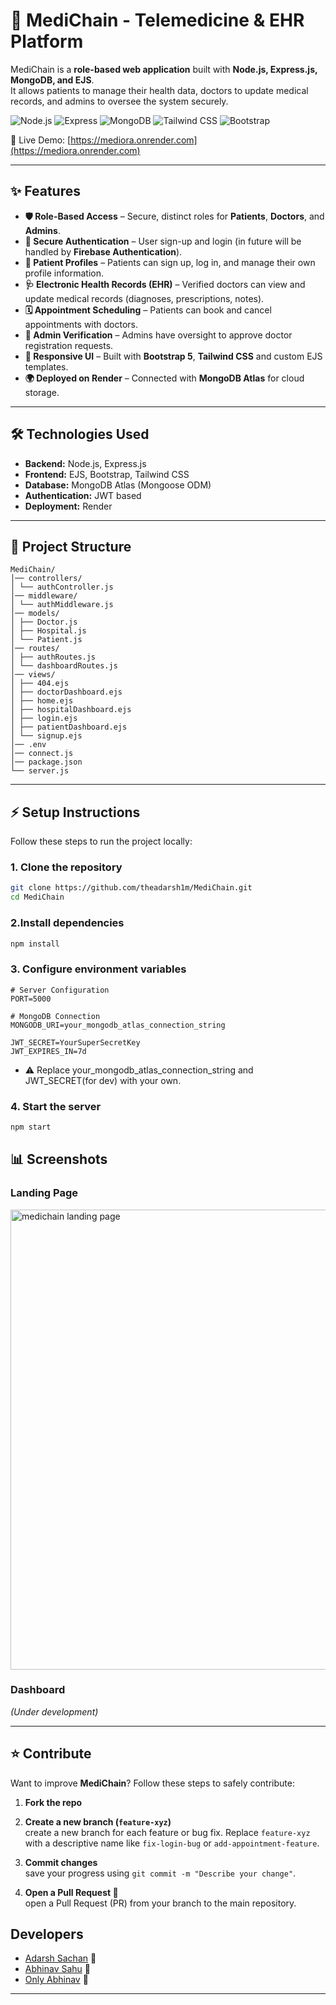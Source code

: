 # 🏥 MediChain - Telemedicine & EHR Platform

MediChain is a **role-based web application** built with **Node.js, Express.js, MongoDB, and EJS**.  
It allows patients to manage their health data, doctors to update medical records, and admins to oversee the system securely.

![Node.js](https://img.shields.io/badge/Node.js-339933?style=flat&logo=node.js&logoColor=white)
![Express](https://img.shields.io/badge/Express.js-000000?style=flat&logo=express&logoColor=white)
![MongoDB](https://img.shields.io/badge/MongoDB-4EA94B?style=flat&logo=mongodb&logoColor=white)
![Tailwind CSS](https://img.shields.io/badge/Tailwind_CSS-06B6D4?style=flat&logo=tailwind-css&logoColor=white)
![Bootstrap](https://img.shields.io/badge/Bootstrap-7952B3?style=flat&logo=bootstrap&logoColor=white)


🚀 Live Demo: [https://mediora.onrender.com](https://mediora.onrender.com)

---

## ✨ Features

- **🛡️ Role-Based Access** – Secure, distinct roles for **Patients**, **Doctors**, and **Admins**.
- **🔐 Secure Authentication** – User sign-up and login (in future will be handled by **Firebase Authentication**).
- **👤 Patient Profiles** – Patients can sign up, log in, and manage their own profile information.
- **🩺 Electronic Health Records (EHR)** – Verified doctors can view and update medical records (diagnoses, prescriptions, notes).
- **🗓️ Appointment Scheduling** – Patients can book and cancel appointments with doctors.
- **👮 Admin Verification** – Admins have oversight to approve doctor registration requests.
- **🎨 Responsive UI** – Built with **Bootstrap 5**, **Tailwind CSS** and custom EJS templates.
- **🌍 Deployed on Render** – Connected with **MongoDB Atlas** for cloud storage.

---

## 🛠️ Technologies Used

- **Backend:** Node.js, Express.js  
- **Frontend:** EJS, Bootstrap, Tailwind CSS 
- **Database:** MongoDB Atlas (Mongoose ODM)  
- **Authentication:** JWT based
- **Deployment:** Render  

---

## 📂 Project Structure
```
MediChain/
│── controllers/
│ └── authController.js
│── middleware/
│ └── authMiddleware.js
│── models/
│ ├── Doctor.js
│ ├── Hospital.js
│ └── Patient.js
│── routes/
│ ├── authRoutes.js
│ └── dashboardRoutes.js
│── views/
│ ├── 404.ejs
│ ├── doctorDashboard.ejs
│ ├── home.ejs
│ ├── hospitalDashboard.ejs
│ ├── login.ejs
│ ├── patientDashboard.ejs
│ └── signup.ejs
│── .env
│── connect.js
│── package.json
└── server.js
```


---

## ⚡ Setup Instructions

Follow these steps to run the project locally:

### 1. Clone the repository
```bash
git clone https://github.com/theadarsh1m/MediChain.git
cd MediChain
```

### 2.Install dependencies
```bash
npm install
```

### 3. Configure environment variables
```
# Server Configuration
PORT=5000

# MongoDB Connection
MONGODB_URI=your_mongodb_atlas_connection_string

JWT_SECRET=YourSuperSecretKey
JWT_EXPIRES_IN=7d
```
- ⚠️ Replace your_mongodb_atlas_connection_string and JWT_SECRET(for dev) with your own.

### 4. Start the server
```bash
npm start
```
## 📊 Screenshots


### Landing Page
<img width="1408" height="736" alt="medichain landing page" src="https://github.com/user-attachments/assets/652994c8-40af-45e0-8317-568fd2f08a15" />

### Dashboard 
_(Under development)_  



---

## ⭐ Contribute

Want to improve **MediChain**? Follow these steps to safely contribute:

1. **Fork the repo**  
2. **Create a new branch (`feature-xyz`)**  
   create a new branch for each feature or bug fix. Replace `feature-xyz` with a descriptive name like `fix-login-bug` or `add-appointment-feature`.

3. **Commit changes**  
   save your progress using `git commit -m "Describe your change"`.

4. **Open a Pull Request 🚀**  
   open a Pull Request (PR) from your branch to the main repository.


## Developers

- [Adarsh Sachan](https://www.linkedin.com/in/adarshsachan01/) 🔗
- [Abhinav Sahu](https://www.linkedin.com/in/abhinav-sahu-865a01297/) 🔗
- [Only Abhinav](https://www.linkedin.com/in/abhinav-kumar-10a942262/) 🔗

---
